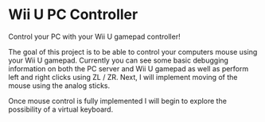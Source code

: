 # Wii U PC Controller
Control your PC with your Wii U gamepad controller!

The goal of this project is to be able to control your computers mouse using your Wii U gamepad. Currently you can see some basic debugging information on both the PC server and Wii U gamepad as well as perform left and right clicks using ZL / ZR. Next, I will implement moving of the mouse using the analog sticks.

Once mouse control is fully implemented I will begin to explore the possibility of a virtual keyboard.
